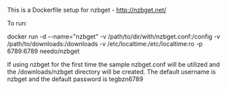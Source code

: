 This is a Dockerfile setup for nzbget - http://nzbget.net/

To run:

docker run -d --name="nzbget" -v /path/to/dir/with/nzbget.conf:/config -v /path/to/downloads:/downloads -v /etc/localtime:/etc/localtime:ro -p 6789:6789 needo/nzbget

If using nzbget for the first time the sample nzbget.conf will be utilized and the /downloads/nzbget directory will be created. The default username is nzbget and the default password is tegbzn6789
